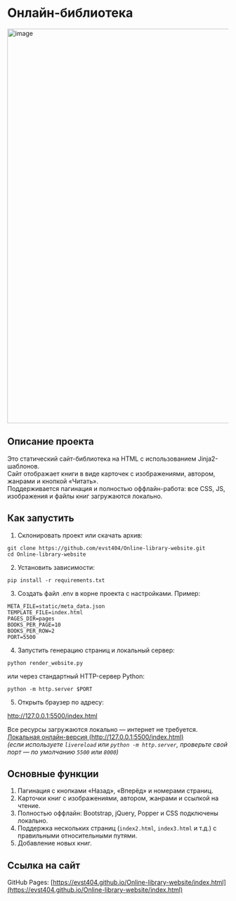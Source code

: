 # Онлайн-библиотека

<img width="1445" height="896" alt="image" src="https://github.com/user-attachments/assets/dd446b54-a02e-41fb-ada3-5844fc9c0356" />

## Описание проекта
Это статический сайт-библиотека на HTML с использованием Jinja2-шаблонов.  
Сайт отображает книги в виде карточек с изображениями, автором, жанрами и кнопкой «Читать».  
Поддерживается пагинация и полностью оффлайн-работа: все CSS, JS, изображения и файлы книг загружаются локально.

## Как запустить

1. Склонировать проект или скачать архив:
```
git clone https://github.com/evst404/Online-library-website.git
cd Online-library-website
```

2. Установить зависимости:
```
pip install -r requirements.txt
```

3. Создать файл .env в корне проекта с настройками. Пример:
```
META_FILE=static/meta_data.json
TEMPLATE_FILE=index.html
PAGES_DIR=pages
BOOKS_PER_PAGE=10
BOOKS_PER_ROW=2
PORT=5500
```

4. Запустить генерацию страниц и локальный сервер:
```
python render_website.py
```

или через стандартный HTTP-сервер Python:
```
python -m http.server $PORT
```

5. Открыть браузер по адресу:

[ http://127.0.0.1:5500/index.html ](http://127.0.0.1:5500/index.html)


Все ресурсы загружаются локально — интернет не требуется.
[Локальная онлайн-версия (http://127.0.0.1:5500/index.html)](http://127.0.0.1:5500/index.html)  
*(если используете `livereload` или `python -m http.server`, проверьте свой порт — по умолчанию `5500` или `8000`)*

## Основные функции

1. Пагинация с кнопками «Назад», «Вперёд» и номерами страниц.
2. Карточки книг с изображениями, автором, жанрами и ссылкой на чтение.
3. Полностью оффлайн: Bootstrap, jQuery, Popper и CSS подключены локально.
4. Поддержка нескольких страниц (`index2.html`, `index3.html` и т.д.) с правильными относительными путями.
5. Добавление новых книг.

## Ссылка на сайт

GitHub Pages: [https://evst404.github.io/Online-library-website/index.html](https://evst404.github.io/Online-library-website/index.html)

